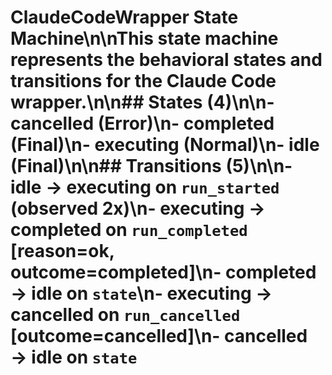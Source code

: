 # ClaudeCodeWrapper State Machine\n\nThis state machine represents the behavioral states and transitions for the Claude Code wrapper.\n\n## States (4)\n\n- **cancelled** (Error)\n- **completed** (Final)\n- **executing** (Normal)\n- **idle** (Final)\n\n## Transitions (5)\n\n- idle → executing on `run_started` (observed 2x)\n- executing → completed on `run_completed` [reason=ok, outcome=completed]\n- completed → idle on `state`\n- executing → cancelled on `run_cancelled` [outcome=cancelled]\n- cancelled → idle on `state`